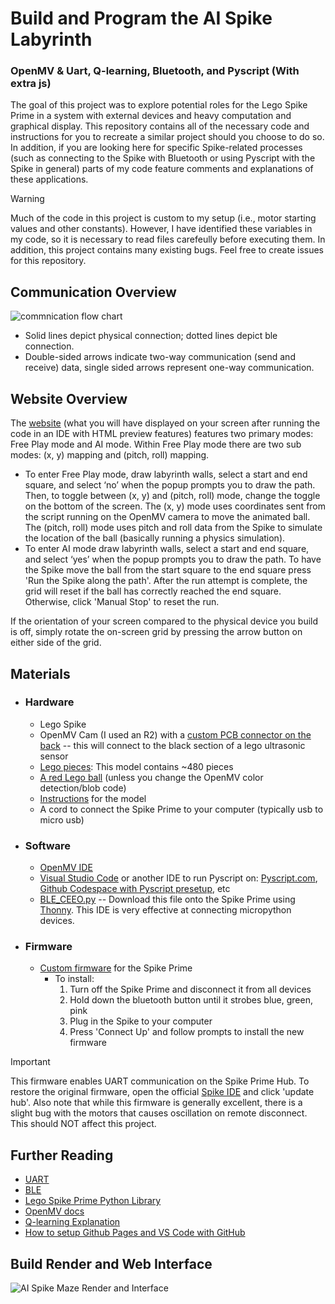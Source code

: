 # Build and Program the AI Spike Labyrinth
<h3>OpenMV & Uart, Q-learning, Bluetooth, and Pyscript (With extra js)</h3>
<p>The goal of this project was to explore potential roles for the Lego Spike Prime in a system with external devices and heavy computation and graphical display. This repository contains all of the necessary code and instructions for you to recreate a similar project should you choose to do so. In addition, if you are looking here for specific Spike-related processes (such as connecting to the Spike with Bluetooth or using Pyscript with the Spike in general) parts of my code feature comments and explanations of these applications.</p>

> [!WARNING]
> Much of the code in this project is custom to my setup (i.e., motor starting values and other constants). However, I have identified these variables in my code, so it is necessary to read files carefeully before executing them. In addition, this project contains many existing bugs. Feel free to create issues for this repository.

## Communication Overview
![commnication flow chart](https://github.com/user-attachments/assets/9fabc1e3-81ef-417d-94d6-e6918032a667)
- Solid lines depict physical connection; dotted lines depict ble connection.
- Double-sided arrows indicate two-way communication (send and receive) data, single sided arrows represent one-way communication.

## Website Overview
The [website](https://iliketocode2.github.io/Lego-Spike-AI-Labyrinth/) (what you will have displayed on your screen after running the code in an IDE with HTML preview features) features two primary modes: Free Play mode and AI mode. Within Free Play mode there are two sub modes: (x, y) mapping and (pitch, roll) mapping. 
- To enter Free Play mode, draw labyrinth walls, select a start and end square, and select ‘no’ when the popup prompts you to draw the path. Then, to toggle between (x, y) and (pitch, roll) mode, change the toggle on the bottom of the screen. The (x, y) mode uses coordinates sent from the script running on the OpenMV camera to move the animated ball. The (pitch, roll) mode uses pitch and roll data from the Spike to simulate the location of the ball (basically running a physics simulation).
- To enter AI mode draw labyrinth walls, select a start and end square, and select ‘yes’ when the popup prompts you to draw the path. To have the Spike move the ball from the start square to the end square press 'Run the Spike along the path'. After the run attempt is complete, the grid will reset if the ball has correctly reached the end square. Otherwise, click 'Manual Stop' to reset the run.

If the orientation of your screen compared to the physical device you build is off, simply rotate the on-screen grid by pressing the arrow button on either side of the grid. 

## Materials
  - ### Hardware
    - Lego Spike
    - OpenMV Cam (I used an R2) with a [custom PCB connector on the back](https://www.instructables.com/Backpack-1-OpenMV-Camera/) -- this will connect to the black section of a lego ultrasonic sensor
    - [Lego pieces](https://www.brickowl.com/catalog/lego-spike-prime-set-45678/inventory): This model contains ~480 pieces</li>
    - [A red Lego ball](https://www.brickowl.com/catalog/lego-red-hard-plastic-ball-52mm-22119-23065) (unless you change the OpenMV color detection/blob code)</li>
    - [Instructions](https://drive.google.com/file/d/1RjmZkfVSPhEm0D2quI89XZbNSfkmIFvk/view?usp=sharing) for the model
    - A cord to connect the Spike Prime to your computer (typically usb to micro usb)
  
  - ### Software
    - [OpenMV IDE](https://openmv.io/pages/download)
    - [Visual Studio Code](https://code.visualstudio.com/download) or another IDE to run Pyscript on: [Pyscript.com](https://pyscript.com), [Github Codespace with Pyscript presetup](https://github.com/ntoll/codespaces-project-template-pyscript), etc
    - [BLE_CEEO.py](https://github.com/chrisbuerginrogers/SPIKE_Prime/blob/main/BLE/BLE_CEEO.py#L1) -- Download this file onto the Spike Prime using [Thonny](https://thonny.org). This IDE is very effective at connecting micropython devices.
  
  - ### Firmware
    - [Custom firmware](https://raw.githack.com/tuftsceeo/SPIKE-html/main/index.html) for the Spike Prime
      - To install:
        1. Turn off the Spike Prime and disconnect it from all devices
        2. Hold down the bluetooth button until it strobes blue, green, pink
        3. Plug in the Spike to your computer
        4. Press 'Connect Up' and follow prompts to install the new firmware
    
> [!IMPORTANT]
> This firmware enables UART communication on the Spike Prime Hub. To restore the original firmware, open the official [Spike IDE](https://spike.legoeducation.com/) and click 'update hub'. Also note that while this firmware is generally excellent, there is a slight bug with the motors that causes oscillation on remote disconnect. This should NOT affect this project.

## Further Reading
- [UART](https://www.analog.com/en/resources/analog-dialogue/articles/uart-a-hardware-communication-protocol.html)
- [BLE](https://novelbits.io/bluetooth-low-energy-ble-complete-guide/)
- [Lego Spike Prime Python Library](https://spike.legoeducation.com/prime/help/lls-help-python#lls-help-python-spm)
- [OpenMV docs](https://docs.openmv.io)
- [Q-learning Explanation](https://www.datacamp.com/tutorial/introduction-q-learning-beginner-tutorial)
- [How to setup Github Pages and VS Code with GitHub](https://shimmering-cesium-c35.notion.site/Summer-of-24-0c8bd589e46b4b8b84bc484837b5b102?p=a9854b32e4454b29ae056981a6eb6ee1&pm=c)

## Build Render and Web Interface
![AI Spike Maze Render and Interface](https://github.com/user-attachments/assets/9d405192-cb30-4c28-85f8-17b4fc5f4358)

